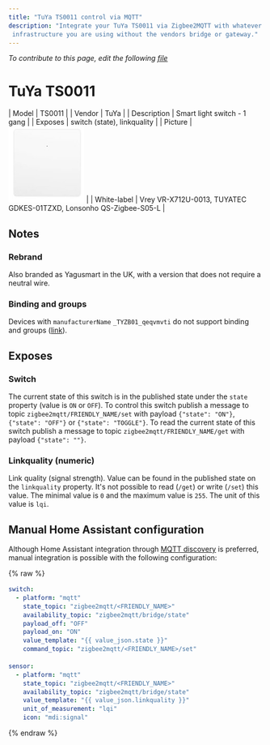 ```yaml
---
title: "TuYa TS0011 control via MQTT"
description: "Integrate your TuYa TS0011 via Zigbee2MQTT with whatever smart home
 infrastructure you are using without the vendors bridge or gateway."
---
```


*To contribute to this page, edit the following
[file](https://github.com/Koenkk/zigbee2mqtt.io/blob/master/docs/devices/TS0011.md)*

# TuYa TS0011

| Model | TS0011  |
| Vendor  | TuYa  |
| Description | Smart light switch - 1 gang |
| Exposes | switch (state), linkquality |
| Picture | ![TuYa TS0011](../images/devices/TS0011.jpg) |
| White-label | Vrey VR-X712U-0013, TUYATEC GDKES-01TZXD, Lonsonho QS-Zigbee-S05-L |

## Notes


### Rebrand
Also branded as Yagusmart in the UK, with a version that does not require a neutral wire.


### Binding and groups
Devices with `manufacturerName` `_TYZB01_qeqvmvti` do not support binding and groups ([link](https://github.com/Koenkk/zigbee2mqtt/issues/5225)).



## Exposes

### Switch 
The current state of this switch is in the published state under the `state` property (value is `ON` or `OFF`).
To control this switch publish a message to topic `zigbee2mqtt/FRIENDLY_NAME/set` with payload `{"state": "ON"}`, `{"state": "OFF"}` or `{"state": "TOGGLE"}`.
To read the current state of this switch publish a message to topic `zigbee2mqtt/FRIENDLY_NAME/get` with payload `{"state": ""}`.

### Linkquality (numeric)
Link quality (signal strength).
Value can be found in the published state on the `linkquality` property.
It's not possible to read (`/get`) or write (`/set`) this value.
The minimal value is `0` and the maximum value is `255`.
The unit of this value is `lqi`.

## Manual Home Assistant configuration
Although Home Assistant integration through [MQTT discovery](../integration/home_assistant) is preferred,
manual integration is possible with the following configuration:


{% raw %}
```yaml
switch:
  - platform: "mqtt"
    state_topic: "zigbee2mqtt/<FRIENDLY_NAME>"
    availability_topic: "zigbee2mqtt/bridge/state"
    payload_off: "OFF"
    payload_on: "ON"
    value_template: "{{ value_json.state }}"
    command_topic: "zigbee2mqtt/<FRIENDLY_NAME>/set"

sensor:
  - platform: "mqtt"
    state_topic: "zigbee2mqtt/<FRIENDLY_NAME>"
    availability_topic: "zigbee2mqtt/bridge/state"
    value_template: "{{ value_json.linkquality }}"
    unit_of_measurement: "lqi"
    icon: "mdi:signal"
```
{% endraw %}


